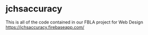 # jchsaccuracy
This is all of the code contained in our FBLA project for Web Design https://jchsaccuracy.firebaseapp.com/
